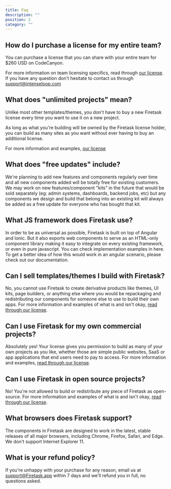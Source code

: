 ```yaml
---
title: Faq
description: ""
position: 2
category: ""
---
```


## How do I purchase a license for my entire team?

You can purchase a license that you can share with your entire team for $260 USD on CodeCanyon.

For more information on team licensing specifics, read through [our license](/license#team-license). If you have any question don't hesitate to contact us through support@intenseloop.com

## What does "unlimited projects" mean?

Unlike most other templates/themes, you don't have to buy a new Firetask license every time you want to use it on a new project.

As long as what you're building will be owned by the Firetask license holder, you can build as many sites as you want without ever having to buy an additional license.

For more information and examples, [our license](/license)

## What does "free updates" include?

We're planning to add new features and components regularly over time and all new components added will be totally free for existing customers. We may work on new features/component "kits" in the future that would be sold separately (eg: admin systems, dashboards, backend jobs, etc) but any components we design and build that belong into an existing kit will always be added as a free update for everyone who has bought that kit.

## What JS framework does Firetask use?

In order to be as universal as possible, Firetask is built on top of Angular and Ionic. But it also exports web components to serve as an HTML-only component library making it easy to integrate on every existing framework, or even in pure javascript. You can check implementation examples in here. To get a better idea of how this would work in an angular scenario, please check out our documentation.

## Can I sell templates/themes I build with Firetask?

No, you cannot use Firetask to create derivative products like themes, UI kits, page builders, or anything else where you would be repackaging and redistributing our components for someone else to use to build their own apps. For more information and examples of what is and isn't okay, [read through our license](/license).

## Can I use Firetask for my own commercial projects?

Absolutely yes! Your license gives you permission to build as many of your own projects as you like, whether those are simple public websites, SaaS or app applications that end users need to pay to access.
For more information and examples, [read through our license](/license).

## Can I use Firetask in open source projects?

No! You're not allowed to build or redistribute any piece of Firetask as open-source.
For more information and examples of what is and isn't okay, [read through our license](/license).

## What browsers does Firetask support?

The components in Firetask are designed to work in the latest, stable releases of all major browsers, including Chrome, Firefox, Safari, and Edge. We don't support Internet Explorer 11.

## What is your refund policy?

If you're unhappy with your purchase for any reason, email us at support@Firetask.app within 7 days and we'll refund you in full, no questions asked.

